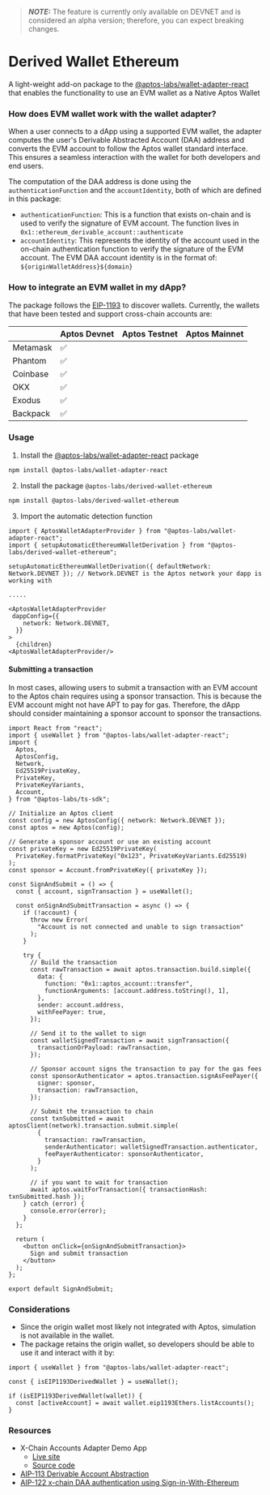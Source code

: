 > **_NOTE:_** The feature is currently only available on DEVNET and is considered an alpha version; therefore, you can expect breaking changes.

# Derived Wallet Ethereum

A light-weight add-on package to the [@aptos-labs/wallet-adapter-react](../wallet-adapter-react/) that enables the functionality to use an EVM wallet as a Native Aptos Wallet

### How does EVM wallet work with the wallet adapter?

When a user connects to a dApp using a supported EVM wallet, the adapter computes the user's Derivable Abstracted Account (DAA) address and converts the EVM account to follow the Aptos wallet standard interface.
This ensures a seamless interaction with the wallet for both developers and end users.

The computation of the DAA address is done using the `authenticationFunction` and the `accountIdentity`, both of which are defined in this package:

- `authenticationFunction`: This is a function that exists on-chain and is used to verify the signature of EVM account. The function lives in `0x1::ethereum_derivable_account::authenticate`
- `accountIdentity`: This represents the identity of the account used in the on-chain authentication function to verify the signature of the EVM account.
  The EVM DAA account identity is in the format of:
  `${originWalletAddress}${domain}`

### How to integrate an EVM wallet in my dApp?

The package follows the [EIP-1193](https://eips.ethereum.org/EIPS/eip-1193) to discover wallets.
Currently, the wallets that have been tested and support cross-chain accounts are:

|          | Aptos Devnet | Aptos Testnet | Aptos Mainnet |
| -------- | ------------ | ------------- | ------------- |
| Metamask | ✅           |               |
| Phantom  | ✅           |               |
| Coinbase | ✅           |               |
| OKX      | ✅           |               |
| Exodus   | ✅           |               |
| Backpack | ✅           |               |

### Usage

1. Install the [@aptos-labs/wallet-adapter-react](../wallet-adapter-react/) package

```bash
npm install @aptos-labs/wallet-adapter-react
```

2. Install the package `@aptos-labs/derived-wallet-ethereum`

```bash
npm install @aptos-labs/derived-wallet-ethereum
```

3. Import the automatic detection function

```tsx
import { AptosWalletAdapterProvider } from "@aptos-labs/wallet-adapter-react";
import { setupAutomaticEthereumWalletDerivation } from "@aptos-labs/derived-wallet-ethereum";

setupAutomaticEthereumWalletDerivation({ defaultNetwork: Network.DEVNET }); // Network.DEVNET is the Aptos network your dapp is working with

.....

<AptosWalletAdapterProvider
 dappConfig={{
    network: Network.DEVNET,
  }}
>
  {children}
<AptosWalletAdapterProvider/>
```

#### Submitting a transaction

In most cases, allowing users to submit a transaction with an EVM account to the Aptos chain requires using a sponsor transaction.
This is because the EVM account might not have APT to pay for gas.
Therefore, the dApp should consider maintaining a sponsor account to sponsor the transactions.

```tsx filename="SignAndSubmitDemo.tsx"
import React from "react";
import { useWallet } from "@aptos-labs/wallet-adapter-react";
import {
  Aptos,
  AptosConfig,
  Network,
  Ed25519PrivateKey,
  PrivateKey,
  PrivateKeyVariants,
  Account,
} from "@aptos-labs/ts-sdk";

// Initialize an Aptos client
const config = new AptosConfig({ network: Network.DEVNET });
const aptos = new Aptos(config);

// Generate a sponsor account or use an existing account
const privateKey = new Ed25519PrivateKey(
  PrivateKey.formatPrivateKey("0x123", PrivateKeyVariants.Ed25519)
);
const sponsor = Account.fromPrivateKey({ privateKey });

const SignAndSubmit = () => {
  const { account, signTransaction } = useWallet();

  const onSignAndSubmitTransaction = async () => {
    if (!account) {
      throw new Error(
        "Account is not connected and unable to sign transaction"
      );
    }

    try {
      // Build the transaction
      const rawTransaction = await aptos.transaction.build.simple({
        data: {
          function: "0x1::aptos_account::transfer",
          functionArguments: [account.address.toString(), 1],
        },
        sender: account.address,
        withFeePayer: true,
      });

      // Send it to the wallet to sign
      const walletSignedTransaction = await signTransaction({
        transactionOrPayload: rawTransaction,
      });

      // Sponsor account signs the transaction to pay for the gas fees
      const sponsorAuthenticator = aptos.transaction.signAsFeePayer({
        signer: sponsor,
        transaction: rawTransaction,
      });

      // Submit the transaction to chain
      const txnSubmitted = await aptosClient(network).transaction.submit.simple(
        {
          transaction: rawTransaction,
          senderAuthenticator: walletSignedTransaction.authenticator,
          feePayerAuthenticator: sponsorAuthenticator,
        }
      );

      // if you want to wait for transaction
      await aptos.waitForTransaction({ transactionHash: txnSubmitted.hash });
    } catch (error) {
      console.error(error);
    }
  };

  return (
    <button onClick={onSignAndSubmitTransaction}>
      Sign and submit transaction
    </button>
  );
};

export default SignAndSubmit;
```

### Considerations

- Since the origin wallet most likely not integrated with Aptos, simulation is not available in the wallet.
- The package retains the origin wallet, so developers should be able to use it and interact with it by:

```tsx
import { useWallet } from "@aptos-labs/wallet-adapter-react";

const { isEIP1193DerivedWallet } = useWallet();

if (isEIP1193DerivedWallet(wallet)) {
  const [activeAccount] = await wallet.eip1193Ethers.listAccounts();
}
```

### Resources

- X-Chain Accounts Adapter Demo App
  - [Live site](https://aptos-labs.github.io/aptos-wallet-adapter/nextjs-cross-chain-example/)
  - [Source code](../../apps/nextjs-x-chain/)
- [AIP-113 Derivable Account Abstraction](https://github.com/aptos-foundation/AIPs/blob/main/aips/aip-113.md)
- [AIP-122 x-chain DAA authentication using Sign-in-With-Ethereum](https://github.com/aptos-foundation/AIPs/blob/main/aips/aip-122.md)

